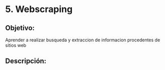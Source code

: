 # 5. Webscraping

## Objetivo:
Aprender a realizar busqueda y extraccion de informacion procedentes de sitios web

## Descripción:

